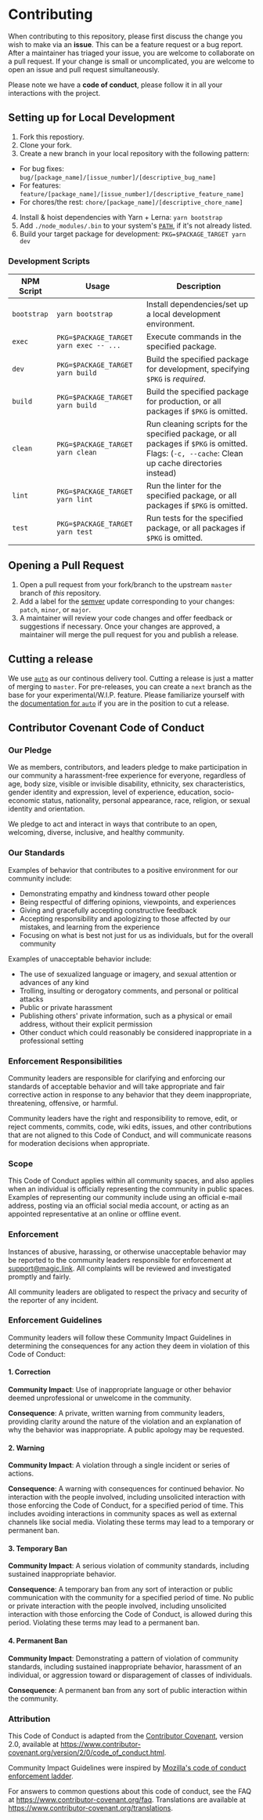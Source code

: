 # Contributing

When contributing to this repository, please first discuss the change you wish to make via an **issue**. This can be a feature request or a bug report. After a maintainer has triaged your issue, you are welcome to collaborate on a pull request. If your change is small or uncomplicated, you are welcome to open an issue and pull request simultaneously.

Please note we have a **code of conduct**, please follow it in all your interactions with the project.

## Setting up for Local Development

1. Fork this repostiory.
2. Clone your fork.
3. Create a new branch in your local repository with the following pattern:

- For bug fixes: `bug/[package_name]/[issue_number]/[descriptive_bug_name]`
- For features: `feature/[package_name]/[issue_number]/[descriptive_feature_name]`
- For chores/the rest: `chore/[package_name]/[descriptive_chore_name]`

4. Install & hoist dependencies with Yarn + Lerna: `yarn bootstrap`
5. Add `./node_modules/.bin` to your system's [`PATH`](https://en.wikipedia.org/wiki/PATH_(variable)), if it's not already listed.
6. Build your target package for development: `PKG=$PACKAGE_TARGET yarn dev`

### Development Scripts

| NPM Script | Usage | Description |
| ---------- | ----- | ----------- |
| `bootstrap` | `yarn bootstrap` | Install dependencies/set up a local development environment. |
| `exec` | `PKG=$PACKAGE_TARGET yarn exec -- ...` | Execute commands in the specified package. |
| `dev` | `PKG=$PACKAGE_TARGET yarn build` | Build the specified package for development, specifying `$PKG` is _required_. |
| `build` | `PKG=$PACKAGE_TARGET yarn build` | Build the specified package for production, or all packages if `$PKG` is omitted. |
| `clean` | `PKG=$PACKAGE_TARGET yarn clean` | Run cleaning scripts for the specified package, or all packages if `$PKG` is omitted. Flags: (`-c, --cache`: Clean up cache directories instead) |
| `lint` | `PKG=$PACKAGE_TARGET yarn lint` | Run the linter for the specified package, or all packages if `$PKG` is omitted. |
| `test` | `PKG=$PACKAGE_TARGET yarn test` | Run tests for the specified package, or all packages if `$PKG` is omitted. |

## Opening a Pull Request

1. Open a pull request from your fork/branch to the upstream `master` branch of _this_ repository.
2. Add a label for the [semver](https://semver.org/) update corresponding to your changes: `patch`, `minor`, or `major`.
3. A maintainer will review your code changes and offer feedback or suggestions if necessary. Once your changes are approved, a maintainer will merge the pull request for you and publish a release.

## Cutting a release

We use [`auto`](https://github.com/intuit/auto) as our continous delivery tool. Cutting a release is just a matter of merging to `master`. For pre-releases, you can create a `next` branch as the base for your experimental/W.I.P. feature. Please familiarize yourself with the [documentation for `auto`](https://intuit.github.io/auto/docs) if you are in the position to cut a release.

## Contributor Covenant Code of Conduct

### Our Pledge

We as members, contributors, and leaders pledge to make participation in our
community a harassment-free experience for everyone, regardless of age, body
size, visible or invisible disability, ethnicity, sex characteristics, gender
identity and expression, level of experience, education, socio-economic status,
nationality, personal appearance, race, religion, or sexual identity
and orientation.

We pledge to act and interact in ways that contribute to an open, welcoming,
diverse, inclusive, and healthy community.

### Our Standards

Examples of behavior that contributes to a positive environment for our
community include:

- Demonstrating empathy and kindness toward other people
- Being respectful of differing opinions, viewpoints, and experiences
- Giving and gracefully accepting constructive feedback
- Accepting responsibility and apologizing to those affected by our mistakes, and learning from the experience
- Focusing on what is best not just for us as individuals, but for the overall community

Examples of unacceptable behavior include:

- The use of sexualized language or imagery, and sexual attention or advances of any kind
- Trolling, insulting or derogatory comments, and personal or political attacks
- Public or private harassment
- Publishing others' private information, such as a physical or email address, without their explicit permission
- Other conduct which could reasonably be considered inappropriate in a professional setting

### Enforcement Responsibilities

Community leaders are responsible for clarifying and enforcing our standards of
acceptable behavior and will take appropriate and fair corrective action in
response to any behavior that they deem inappropriate, threatening, offensive,
or harmful.

Community leaders have the right and responsibility to remove, edit, or reject
comments, commits, code, wiki edits, issues, and other contributions that are
not aligned to this Code of Conduct, and will communicate reasons for moderation
decisions when appropriate.

### Scope

This Code of Conduct applies within all community spaces, and also applies when
an individual is officially representing the community in public spaces.
Examples of representing our community include using an official e-mail address,
posting via an official social media account, or acting as an appointed
representative at an online or offline event.

### Enforcement

Instances of abusive, harassing, or otherwise unacceptable behavior may be
reported to the community leaders responsible for enforcement at [support@magic.link](mailto:support@magic.link).
All complaints will be reviewed and investigated promptly and fairly.

All community leaders are obligated to respect the privacy and security of the
reporter of any incident.

### Enforcement Guidelines

Community leaders will follow these Community Impact Guidelines in determining
the consequences for any action they deem in violation of this Code of Conduct:

#### 1. Correction

**Community Impact**: Use of inappropriate language or other behavior deemed
unprofessional or unwelcome in the community.

**Consequence**: A private, written warning from community leaders, providing
clarity around the nature of the violation and an explanation of why the
behavior was inappropriate. A public apology may be requested.

#### 2. Warning

**Community Impact**: A violation through a single incident or series
of actions.

**Consequence**: A warning with consequences for continued behavior. No
interaction with the people involved, including unsolicited interaction with
those enforcing the Code of Conduct, for a specified period of time. This
includes avoiding interactions in community spaces as well as external channels
like social media. Violating these terms may lead to a temporary or
permanent ban.

#### 3. Temporary Ban

**Community Impact**: A serious violation of community standards, including
sustained inappropriate behavior.

**Consequence**: A temporary ban from any sort of interaction or public
communication with the community for a specified period of time. No public or
private interaction with the people involved, including unsolicited interaction
with those enforcing the Code of Conduct, is allowed during this period.
Violating these terms may lead to a permanent ban.

#### 4. Permanent Ban

**Community Impact**: Demonstrating a pattern of violation of community
standards, including sustained inappropriate behavior,  harassment of an
individual, or aggression toward or disparagement of classes of individuals.

**Consequence**: A permanent ban from any sort of public interaction within
the community.

### Attribution

This Code of Conduct is adapted from the [Contributor Covenant](https://www.contributor-covenant.org),
version 2.0, available at
https://www.contributor-covenant.org/version/2/0/code_of_conduct.html.

Community Impact Guidelines were inspired by [Mozilla's code of conduct
enforcement ladder](https://github.com/mozilla/diversity).

For answers to common questions about this code of conduct, see the FAQ at
https://www.contributor-covenant.org/faq. Translations are available at
https://www.contributor-covenant.org/translations.

